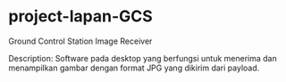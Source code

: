 # project-lapan-GCS
Ground Control Station Image Receiver

Description: Software pada desktop yang berfungsi untuk menerima dan menampilkan gambar dengan format JPG yang dikirim dari payload.
